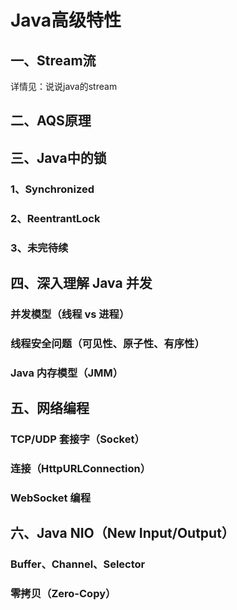 # Java高级特性

## 一、Stream流

详情见：<RouteLink to="/interview/0_java#十六、说说java的stream">说说java的stream</RouteLink>

## 二、AQS原理


## 三、Java中的锁

### 1、Synchronized

### 2、ReentrantLock

### 3、未完待续

## 四、深入理解 Java 并发
### 并发模型（线程 vs 进程）
### 线程安全问题（可见性、原子性、有序性）
### Java 内存模型（JMM）


## 五、网络编程
### TCP/UDP 套接字（Socket）
### 连接（HttpURLConnection）
### WebSocket 编程

## 六、Java NIO（New Input/Output）
### Buffer、Channel、Selector
### 零拷贝（Zero-Copy）
